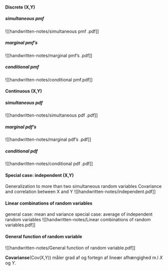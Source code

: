 #### Discrete (X,Y)
##### simultaneous pmf 
![[handwritten-notes/simultaneous pmf .pdf]]
##### marginal pmf’s 
![[handwritten-notes/marginal pmf’s .pdf]]
##### conditional pmf
![[handwritten-notes/conditional pmf.pdf]]

#### Continuous (X,Y)
##### simultaneous pdf 
![[handwritten-notes/simultaneous pdf .pdf]]
##### marginal pdf’s 
![[handwritten-notes/marginal pdf’s .pdf]]
##### conditional pdf
![[handwritten-notes/conditional pdf .pdf]]

#### Special case: independent (X,Y)
Generalization to more than two simultaneous random variables Covariance and correlation between X and Y
![[handwritten-notes/independent.pdf]]

#### Linear combinations of random variables
general case: mean and variance
special case: average of independent random variables
![[handwritten-notes/Linear combinations of random variables.pdf]]

#### General function of random variable
![[handwritten-notes/General function of random variable.pdf]]


**Covarianse**(Cov(X,Y)) måler grad af og fortegn af lineær afhængighed m.l $X$ og $Y$.